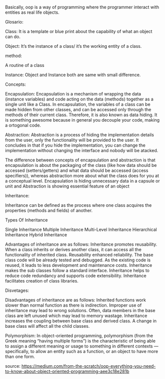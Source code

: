 Basically, oop is a way of programming where the programmer interact with entities as real life objects.

Glosario:

Class:
It is a template or blue print about the capability of what an object can do.

Object:
It’s the instance of a class/ it’s the working entity of a class.

method:

A routine of a class

Instance:
Object and Instance both are same with small difference.

Concepts:

Encapsulation:
Encapsulation is a mechanism of wrapping the data (instance variables) and code acting on the data (methods) together as a single unit like a Class.
In encapsulation, the variables of a class can be made hidden from other classes, and can be accessed only through the methods of their current class. Therefore, it is also known as data hiding.
It is something awesome because in general you decouple your code, making a ortogonal code.

Abstraction:
Abstraction is a process of hiding the implementation details from the user, only the functionality will be provided to the user. It concludes in that if you hide the implementation, you can change the implementation without changing the interface and nobody will be atacked.

The difference between concepts of encapsulation and abstraction is that encapsulation is about the packaging of the class (like how data should be accessed (setters/getters) and what data should be accessed (access specifiers)), whereas abstraction more about what the class does for you at a conceptual level.
Encapsulation is hiding unnecessary data in a capsule or unit and Abstraction is showing essential feature of an object

Inheritance:

Inheritance can be defined as the process where one class acquires the properties (methods and fields) of another.

Types Of Inheritance

Single Inheritance
Multiple Inheritance
Multi-Level Inheritance
Hierarchical Inheritance
Hybrid Inheritance

Advantages of inheritance are as follows:
Inheritance promotes reusability. When a class inherits or derives another class, it can access all the functionality of inherited class.
Reusability enhanced reliability. The base class code will be already tested and debugged.
As the existing code is reused, it leads to less development and maintenance costs.
Inheritance makes the sub classes follow a standard interface.
Inheritance helps to reduce code redundancy and supports code extensibility.
Inheritance facilitates creation of class libraries.

Disvetages:

Disadvantages of inheritance are as follows:
Inherited functions work slower than normal function as there is indirection.
Improper use of inheritance may lead to wrong solutions.
Often, data members in the base class are left unused which may lead to memory wastage.
Inheritance increases the coupling between base class and derived class. A change in base class will affect all the child classes.

Polymorphism:
In object-oriented programming, polymorphism (from the Greek meaning “having multiple forms”) is the characteristic of being able to assign a different meaning or usage to something in different contexts — specifically, to allow an entity such as a function, or an object to have more than one form.


source: https://medium.com/from-the-scratch/oop-everything-you-need-to-know-about-object-oriented-programming-aee3c18e281b
